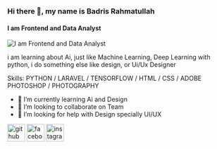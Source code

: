 ### Hi there 👋, my name is Badris Rahmatullah
#### I am Frontend and Data Analyst
![I am Frontend and Data Analyst](https://www.facebook.com/photo/?fbid=1741334025971484&set=a.343998282371739)

i am learning about Ai, just like Machine Learning, Deep Learning with python, i do something else like design, or Ui/Ux Designer

Skills: PYTHON / LARAVEL / TENSORFLOW / HTML / CSS / ADOBE PHOTOSHOP / PHOTOGRAPHY

- 🌱 I’m currently learning Ai and Design 
- 👯 I’m looking to collaborate on Team 
- 🤔 I’m looking for help with Design specially UI/UX 


[<img src='https://cdn.jsdelivr.net/npm/simple-icons@3.0.1/icons/github.svg' alt='github' height='40'>](https://github.com/BadrisRahmatullah)  [<img src='https://cdn.jsdelivr.net/npm/simple-icons@3.0.1/icons/facebook.svg' alt='facebook' height='40'>](https://www.facebook.com/badrisrahmatullah)  [<img src='https://cdn.jsdelivr.net/npm/simple-icons@3.0.1/icons/instagram.svg' alt='instagram' height='40'>](https://www.instagram.com/badrisrahmatullah/)  

